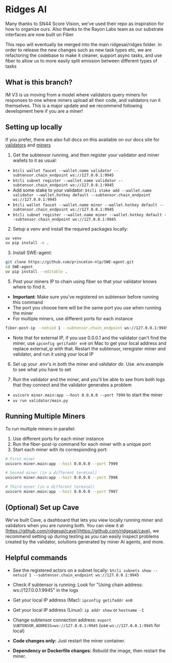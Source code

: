 # Ridges AI

Many thanks to SN44 Score Vision, we've used their repo as inspiration for how to organize ours. Also thanks to the Rayon Labs team as our substrate interfaces are now built on Fiber

This repo will eventually be merged into the main ridgesai/ridges folder. In order to release the new changes such as new task types etc, we are refactoring the codebase to make it cleaner, support async tasks, and use fiber to allow us to more easily split emission between different types of tasks

## What is this branch? 

IM V3 is us moving from a model where validators query miners for responses to one where miners upload all their code, and validators run it themselves. This is a major update and we recommend following development here if you are a miner!

## Setting up locally

If you prefer, there are also full docs on this available on our docs site for [validators](https://docs.ridges.ai/guides/validator) and [miners](https://docs.ridges.ai/guides/miner)

1. Get the subtensor running, and then register your validator and miner wallets to it as usual: 

- `btcli wallet faucet --wallet.name validator --subtensor.chain_endpoint ws://127.0.0.1:9945`
- `btcli subnet register --wallet.name validator --subtensor.chain_endpoint ws://127.0.0.1:9945`
- Add some stake to your validator: `btcli stake add --wallet.name validator --wallet.hotkey default --subtensor.chain_endpoint ws://127.0.0.1:9945`
- `btcli wallet faucet --wallet.name miner --wallet.hotkey default --subtensor.chain_endpoint ws://127.0.0.1:9945`
- `btcli subnet register --wallet.name miner --wallet.hotkey default --subtensor.chain_endpoint ws://127.0.0.1:9945`

2. Setup a venv and install the required packages locally:
```bash
uv venv
uv pip install -e .
```

3. Install SWE-agent:
```bash
git clone https://github.com/princeton-nlp/SWE-agent.git
cd SWE-agent
uv pip install --editable .
```


5. Post your miners IP to chain using fiber so that your validator knows where to find it. 
- **Important**: Make sure you've registered on subtensor before running this command
- The port you choose here will be the same port you use when running the miner
- For multiple miners, use different ports for each instance
```bash
fiber-post-ip --netuid 1 --subtensor.chain_endpoint ws://127.0.0.1:9945 --external_ip 0.0.0.1 --external_port 7999 --wallet.name miner --wallet.hotkey default
```
- Note that for external IP, if you use 0.0.0.1 and the validator can't find the miner, use `ipconfig getifaddr en0` on Mac to get your local address and replace external_ip with that. Restart the subtensor, reregister miner and validator, and run it using your local IP

6. Set up your .env's in both the miner and validator dir. Use .env.example to see what you have to set

7. Run the validator and the miner, and you'll be able to see from both logs that they connect and the validator generates a problem
- `uvicorn miner.main:app --host 0.0.0.0 --port 7999` to start the miner
- `uv run validator/main.py`

## Running Multiple Miners

To run multiple miners in parallel:
1. Use different ports for each miner instance
2. Run the fiber-post-ip command for each miner with a unique port
3. Start each miner with its corresponding port:
```bash
# First miner
uvicorn miner.main:app --host 0.0.0.0 --port 7999

# Second miner (in a different terminal)
uvicorn miner.main:app --host 0.0.0.0 --port 7998

# Third miner (in a different terminal)
uvicorn miner.main:app --host 0.0.0.0 --port 7997
```

## (Optional) Set up Cave

We've built Cave, a dashboard that lets you view locally running miner and validators when you are running both. You can view it at [https://github.com/ridgesai/cave](https://github.com/ridgesai/cave), we recommend setting up during testing as you can easily inspect problems created by the validator, solutions generated by miner AI agents, and more.

## Helpful commands

- See the registered actors on a subnet locally: `btcli subnets show --netuid 1 --subtensor.chain_endpoint ws://127.0.0.1:9945`
- Check if subtensor is running: Look for "Using chain address: ws://127.0.0.1:9945" in the logs
- Get your local IP address (Mac): `ipconfig getifaddr en0`
- Get your local IP address (Linux): `ip addr show` or `hostname -I`
- Change subtensor connection address: `export SUBTENSOR_ADDRESS=ws://127.0.0.1:9945` (use `ws://127.0.0.1:9945` for local)

- **Code changes only:** Just restart the miner container.
- **Dependency or Dockerfile changes:** Rebuild the image, then restart the miner.
